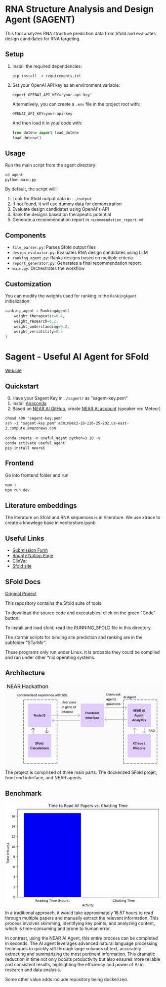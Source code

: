 # RNA Structure Analysis and Design Agent (SAGENT)

This tool analyzes RNA structure prediction data from Sfold and evaluates design candidates for RNA targeting.

## Setup

1. Install the required dependencies:
   ```
   pip install -r requirements.txt
   ```

2. Set your OpenAI API key as an environment variable:
   ```
   export OPENAI_API_KEY='your-api-key'
   ```
   
   Alternatively, you can create a `.env` file in the project root with:
   ```
   OPENAI_API_KEY=your-api-key
   ```
   
   And then load it in your code with:
   ```python
   from dotenv import load_dotenv
   load_dotenv()
   ```

## Usage

Run the main script from the agent directory:

```
cd agent
python main.py
```

By default, the script will:
1. Look for Sfold output data in `../output`
2. If not found, it will use dummy data for demonstration
3. Evaluate design candidates using OpenAI's API
4. Rank the designs based on therapeutic potential
5. Generate a recommendation report in `recommendation_report.md`

## Components

- `file_parser.py`: Parses Sfold output files
- `design_evaluator.py`: Evaluates RNA design candidates using LLM
- `ranking_agent.py`: Ranks designs based on multiple criteria
- `report_generator.py`: Generates a final recommendation report
- `main.py`: Orchestrates the workflow

## Customization

You can modify the weights used for ranking in the `RankingAgent` initialization:

```python
ranking_agent = RankingAgent(
    weight_therapeutic=0.4,
    weight_research=0.2,
    weight_understanding=0.2,
    weight_versatility=0.2
)
```

# Sagent - Useful AI Agent for SFold

[Website](https://aso-frontend.vercel.app/)

## Quickstart
0. Have your Sagent Key in `./sagent/` as "sagent-key.pem"
1. Install [Anaconda](https://www.anaconda.com/download/success)
2. Based on [NEAR AI GitHub](https://github.com/nearai/nearai?tab=readme-ov-file#log-in),
create [NEAR AI account](https://wallet.near.org/) (speaker rec Meteor)

```
chmod 400 "sagent-key.pem"
ssh -i "sagent-key.pem" admin@ec2-18-216-25-202.us-east-2.compute.amazonaws.com

conda create -n useful_agent python=3.10 -y
conda activate useful_agent
pip install nearai
```

## Frontend
Go into frontend folder and run
```bash
npm i 
npm run dev
```

## Literature embeddings
The literature on Sfold and RNA sequences is in /literature. We use xtrace to create a knowlege base in vectorstore.ipynb

## Useful Links

- [Submission Form](https://docs.google.com/forms/d/e/1FAIpQLSebTq_Md0PwklTTNhr-zdidkk6Y45VeQ_kefyJrqJGnaVjsaA/viewform)
- [Bounty Notion Page](https://near-foundation.notion.site/Useful-Agent-Hackathon-Bounty-Board-1b3da22d7b6480049c88d19c52c16260)
- [ClinVar](https://www.ncbi.nlm.nih.gov/clinvar/)
- [Sfold site](https://sfold.wadsworth.org/cgi-bin/index.pl)

## SFold Docs

[Original Project](https://github.com/Ding-RNA-Lab/Sfold)

This repository contains the Sfold suite of tools.

To download the source code and executables, click on the green "Code" button.

To install and load sfold, read the RUNNING_SFOLD file in this directory.

The starmir scripts for binding site prediction and ranking are in the subfolder
"STarMir".

These programs only run under Linux.  It is probable they could be compiled
and run under other *nix operating systems.

## Architecture
![Architecture Image](./architecture.png)
The project is comprised of three main parts. The dockerized SFold projet, front end interface, and NEAR agents.

## Benchmark
![Benchmark Image](./benchmark.png)
In a traditional approach, it would take approximately 16.57 hours to read through multiple papers and manually extract the relevant information. This process involves skimming, identifying key points, and analyzing content, which is time-consuming and prone to human error.

In contrast, using the NEAR AI Agent, this entire process can be completed in seconds. The AI agent leverages advanced natural language processing techniques to quickly sift through large volumes of text, accurately extracting and summarizing the most pertinent information. This dramatic reduction in time not only boosts productivity but also ensures more reliable and consistent results, highlighting the efficiency and power of AI in research and data analysis.

Some other value adds include repository being dockerized.